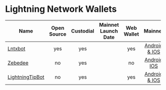 # Lightning Network Wallets

| Name                               |     Open Source      |     Custodial        | Mainnet Launch Date  | Web Wallet  | Mainnet 
|------------------------------------|:--------------------:|:--------------------:|:--------------------:|:-----------:|:-------:
| [Lntxbot](http://lntxbot.com/)     |    yes               |      yes             |                      |   yes       |  [Android & IOS](http://lntxbot.com/)    
| [Zebedee](https://zbd.gg/)         |    no                |      yes             |                      |   no        |  [Android](https://play.google.com/store/apps/details?id=io.zebedee.wallet) [IOS](https://apps.apple.com/us/app/zebedee-wallet/id1484394401)   
| [LightningTipBot](https://t.me/LightningTipBot) |    no                |      yes             |                      |   yes       |  [Android & IOS](https://t.me/LightningTipBot) 
    
